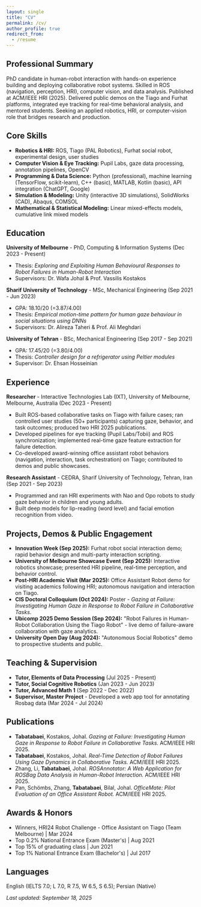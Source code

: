 ```yaml
---
layout: single
title: "CV"
permalink: /cv/
author_profile: true
redirect_from:
  - /resume
---
```


## Professional Summary

PhD candidate in human-robot interaction with hands-on experience building and deploying collaborative robot systems. Skilled in ROS (navigation, perception, HRI), computer vision, and data analysis. Published at ACM/IEEE HRI (2025). Delivered public demos on the Tiago and Furhat platforms, integrated eye tracking for real-time behavioral analysis, and mentored students. Seeking an applied robotics, HRI, or computer-vision role that bridges research and production.

## Core Skills

- **Robotics & HRI:** ROS, Tiago (PAL Robotics), Furhat social robot, experimental design, user studies
- **Computer Vision & Eye Tracking:** Pupil Labs, gaze data processing, annotation pipelines, OpenCV
- **Programming & Data Science:** Python (professional), machine learning (TensorFlow, scikit-learn), C++ (basic), MATLAB, Kotlin (basic), API integration (ChatGPT, Google)
- **Simulation & Modeling:** Unity (interactive 3D simulations), SolidWorks (CAD), Abaqus, COMSOL
- **Mathematical & Statistical Modeling:** Linear mixed-effects models, cumulative link mixed models

## Education

**University of Melbourne** - PhD, Computing & Information Systems (Dec 2023 - Present)  
- Thesis: *Exploring and Exploiting Human Behavioural Responses to Robot Failures in Human-Robot Interaction*  
- Supervisors: Dr. Wafa Johal & Prof. Vassilis Kostakos

**Sharif University of Technology** - MSc, Mechanical Engineering (Sep 2021 - Jun 2023)  
- GPA: 18.10/20 (=3.87/4.00)  
- Thesis: *Empirical motion-time pattern for human gaze behaviour in social situations using DNNs*  
- Supervisors: Dr. Alireza Taheri & Prof. Ali Meghdari

**University of Tehran** - BSc, Mechanical Engineering (Sep 2017 - Sep 2021)  
- GPA: 17.45/20 (=3.80/4.00)  
- Thesis: *Controller design for a refrigerator using Peltier modules*  
- Supervisor: Dr. Ehsan Hosseinian

## Experience

**Researcher** - Interactive Technologies Lab (IXT), University of Melbourne, Melbourne, Australia (Dec 2023 - Present)  
- Built ROS-based collaborative tasks on Tiago with failure cases; ran controlled user studies (50+ participants) capturing gaze, behavior, and task outcomes; produced two HRI 2025 publications.  
- Developed pipelines for eye tracking (Pupil Labs/Tobii) and ROS synchronization; implemented real-time gaze feature extraction for failure detection.  
- Co-developed award-winning office assistant robot behaviors (navigation, interaction, task orchestration) on Tiago; contributed to demos and public showcases.

**Research Assistant** - CEDRA, Sharif University of Technology, Tehran, Iran (Sep 2021 - Sep 2023)  
- Programmed and ran HRI experiments with Nao and Opo robots to study gaze behavior in children and young adults.  
- Built deep models for lip-reading (word level) and facial emotion recognition from video.

## Projects, Demos & Public Engagement

- **Innovation Week (Sep 2025):** Furhat robot social interaction demo; rapid behavior design and multi-party interaction scripting.  
- **University of Melbourne Showcase Event (Sep 2025):** Interactive robotics showcase; presented HRI pipeline, real-time perception, and behavior control.  
- **Post-HRI Academic Visit (Mar 2025):** Office Assistant Robot demo for visiting academics following HRI; autonomous navigation and interaction on Tiago.  
- **CIS Doctoral Colloquium (Oct 2024):** Poster - *Gazing at Failure: Investigating Human Gaze in Response to Robot Failure in Collaborative Tasks*.  
- **Ubicomp 2025 Demo Session (Sep 2024):** "Robot Failures in Human-Robot Collaboration Using the Tiago Robot" - live demo of failure-aware collaboration with gaze analytics.  
- **University Open Day (Aug 2024):** "Autonomous Social Robotics" demo to prospective students and public.

## Teaching & Supervision

- **Tutor, Elements of Data Processing** (Jul 2025 - Present)  
- **Tutor, Social Cognitive Robotics** (Jan 2023 - Jun 2023)  
- **Tutor, Advanced Math 1** (Sep 2022 - Dec 2022)  
- **Supervisor, Master Project** - Developed a web app tool for annotating Rosbag data (Mar 2024 - Jul 2024)

## Publications

- **Tabatabaei**, Kostakos, Johal. *Gazing at Failure: Investigating Human Gaze in Response to Robot Failure in Collaborative Tasks.* ACM/IEEE HRI 2025.  
- **Tabatabaei**, Kostakos, Johal. *Real-Time Detection of Robot Failures Using Gaze Dynamics in Collaborative Tasks.* ACM/IEEE HRI 2025.  
- Zhang, Li, **Tabatabaei**, Johal. *ROSAnnotator: A Web Application for ROSBag Data Analysis in Human-Robot Interaction.* ACM/IEEE HRI 2025.  
- Pan, Schömbs, Zhang, **Tabatabaei**, Bilal, Johal. *OfficeMate: Pilot Evaluation of an Office Assistant Robot.* ACM/IEEE HRI 2025.

## Awards & Honors

- Winners, HRI24 Robot Challenge - Office Assistant on Tiago (Team Melbourne) \| Mar 2024  
- Top 0.2% National Entrance Exam (Master's)  &#124; Aug 2021  
- Top 15% of graduating class | Jun 2021  
- Top 1% National Entrance Exam (Bachelor's) | Jul 2017

## Languages

English (IELTS 7.0; L 7.0, R 7.5, W 6.5, S 6.5); Persian (Native)

*Last updated: September 18, 2025*
